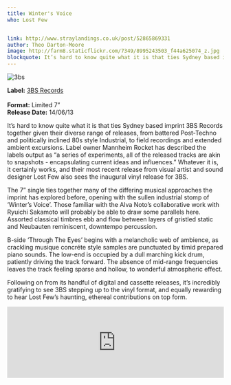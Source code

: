 ```yaml
---
title: Winter's Voice
who: Lost Few


link: http://www.straylandings.co.uk/post/52865869331
author: Theo Darton-Moore
image: http://farm8.staticflickr.com/7349/8995243503_f44a625074_z.jpg
blockquote: It’s hard to know quite what it is that ties Sydney based imprint 3BS Records together given their diverse range of releases, from battered Post-Techno and politically inclined 80s style Industrial, to field recordings and extended ambient excursions. Label owner Mannheim Rocket has described the labels output as “a series of experiments, all of the released tracks are akin to snapshots - encapsulating current ideas and influences.” Whatever it is, it certainly works, and their most recent release from visual artist and sound designer Lost Few also sees the inaugural vinyl release for 3BS.
---
```


![3bs](http://farm4.staticflickr.com/3719/9034025462_a8cea45008_t.jpg)

**Label:** [3BS Records](http://3bsrecords.bandcamp.com/)  
<br>**Format:** Limited 7”
<br>**Release Date:** 14/06/13

It’s hard to know quite what it is that ties Sydney based imprint 3BS Records together given their diverse range of releases, from battered Post-Techno and politically inclined 80s style Industrial, to field recordings and extended ambient excursions. Label owner Mannheim Rocket has described the labels output as “a series of experiments, all of the released tracks are akin to snapshots - encapsulating current ideas and influences.” Whatever it is, it certainly works, and their most recent release from visual artist and sound designer Lost Few also sees the inaugural vinyl release for 3BS.

The 7” single ties together many of the differing musical approaches the imprint has explored before, opening with the sullen industrial stomp of ‘Winter’s Voice’. Those familiar with the Alva Noto’s collaborative work with Ryuichi Sakamoto will probably be able to draw some parallels here. Assorted classical timbres ebb and flow between layers of gristled static and Neubauten reminiscent, downtempo percussion. 

B-side ‘Through The Eyes’ begins with a melancholic web of ambience, as crackling musique concréte style samples are punctuated by timid prepared piano sounds. The low-end is occupied by a dull marching kick drum, patiently driving the track forward. The absence of mid-range frequencies leaves the track feeling sparse and hollow, to wonderful atmospheric effect.

Following on from its handful of digital and cassette releases, it’s incredibly gratifying to see 3BS stepping up to the vinyl format, and equally rewarding to hear Lost Few’s haunting, ethereal contributions on top form.

<iframe frameborder="no" height="166" scrolling="no" src="https://w.soundcloud.com/player/?url=http%3A%2F%2Fapi.soundcloud.com%2Ftracks%2F96085148&amp;show_artwork=true" width="100%"></iframe>